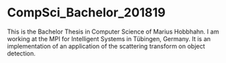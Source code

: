 # CompSci_Bachelor_201819

This is the Bachelor Thesis in Computer Science of Marius Hobbhahn.
I am working at the MPI for Intelligent Systems in Tübingen, Germany. 
It is an implementation of an application of the scattering transform on object detection.
